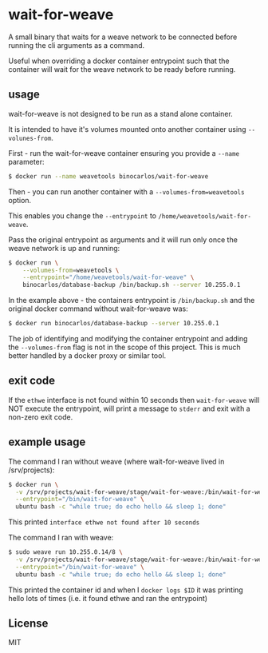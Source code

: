 # wait-for-weave

A small binary that waits for a weave network to be connected before running the cli arguments as a command.

Useful when overriding a docker container entrypoint such that the container will wait for the weave network to be ready before running.

## usage

wait-for-weave is not designed to be run as a stand alone container.

It is intended to have it's volumes mounted onto another container using `--volunes-from`.

First - run the wait-for-weave container ensuring you provide a `--name` parameter:

```bash
$ docker run --name weavetools binocarlos/wait-for-weave
```

Then - you can run another container with a `--volumes-from=weavetools` option.

This enables you change the `--entrypoint` to `/home/weavetools/wait-for-weave`.

Pass the original entrypoint as arguments and it will run only once the weave network is up and running:

```bash
$ docker run \
    --volumes-from=weavetools \
    --entrypoint="/home/weavetools/wait-for-weave" \
    binocarlos/database-backup /bin/backup.sh --server 10.255.0.1
```

In the example above - the containers entrypoint is `/bin/backup.sh` and the original docker command without wait-for-weave was:

```bash
$ docker run binocarlos/database-backup --server 10.255.0.1
```

The job of identifying and modifying the container entrypoint and adding the `--volumes-from` flag is not in the scope of this project.  This is much better handled by a docker proxy or similar tool.

## exit code

If the `ethwe` interface is not found within 10 seconds then `wait-for-weave` will NOT execute the entrypoint, will print a message to `stderr` and exit with a non-zero exit code.

## example usage

The command I ran without weave (where wait-for-weave lived in /srv/projects):

```bash
$ docker run \
  -v /srv/projects/wait-for-weave/stage/wait-for-weave:/bin/wait-for-weave \
  --entrypoint="/bin/wait-for-weave" \
  ubuntu bash -c "while true; do echo hello && sleep 1; done"
```

This printed `interface ethwe not found after 10 seconds`

The command I ran with weave:

```bash
$ sudo weave run 10.255.0.14/8 \
  -v /srv/projects/wait-for-weave/stage/wait-for-weave:/bin/wait-for-weave \
  --entrypoint="/bin/wait-for-weave" \
  ubuntu bash -c "while true; do echo hello && sleep 1; done"
```

This printed the container id and when I `docker logs $ID` it was printing hello lots of times (i.e. it found ethwe and ran the entrypoint)

## License

MIT
